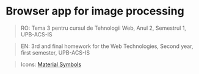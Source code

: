 # Browser app for image processing
>RO: Tema 3 pentru cursul de Tehnologii Web, Anul 2, Semestrul 1, UPB-ACS-IS

>EN: 3rd and final homework for the Web Technologies, Second year, first semester, UPB-ACS-IS

>Icons: [Material Symbols](https://fonts.google.com/icons)
